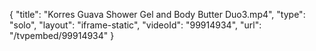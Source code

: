 {
    "title": "Korres Guava Shower Gel and Body Butter Duo3.mp4",
    "type": "solo",
    "layout": "iframe-static",
    "videoId": "99914934",
    "url": "\/tvpembed\/99914934"
}